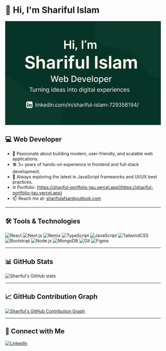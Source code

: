 # 👋 Hi, I'm Shariful Islam

<p align="center">
  <img src="https://raw.githubusercontent.com/Shariful525/Shariful525-/main/banner.png" alt="Banner" />
</p>


## 💻 Web Developer

- 🧠 Passionate about building modern, user-friendly, and scalable web applications.
- 🛠️ 3+ years of hands-on experience in frontend and full-stack development.
- 🚀 Always exploring the latest in JavaScript frameworks and UI/UX best practices.
- 🌐 Portfolio: [https://shariful-portfolio-tau.vercel.app](https://shariful-portfolio-tau.vercel.app)
- 📫 Reach me at: sharifulafsar@outlook.com

---

## 🛠️ Tools & Technologies

![React](https://img.shields.io/badge/-React-61DAFB?logo=react&logoColor=white)
![Next.js](https://img.shields.io/badge/-Next.js-000000?logo=next.js&logoColor=white)
![Remix](https://img.shields.io/badge/-Remix-000000?logo=remix&logoColor=white)
![TypeScript](https://img.shields.io/badge/-TypeScript-3178C6?logo=typescript&logoColor=white)
![JavaScript](https://img.shields.io/badge/-JavaScript-F7DF1E?logo=javascript&logoColor=black)
![TailwindCSS](https://img.shields.io/badge/-TailwindCSS-38B2AC?logo=tailwind-css&logoColor=white)
![Bootstrap](https://img.shields.io/badge/-Bootstrap-7952B3?logo=bootstrap&logoColor=white)
![Node.js](https://img.shields.io/badge/-Node.js-339933?logo=node.js&logoColor=white)
![MongoDB](https://img.shields.io/badge/-MongoDB-47A248?logo=mongodb&logoColor=white)
![Git](https://img.shields.io/badge/-Git-F05032?logo=git&logoColor=white)
![Figma](https://img.shields.io/badge/-Figma-F24E1E?logo=figma&logoColor=white)

---

## 📊 GitHub Stats

![Shariful's GitHub stats](https://github-readme-stats.vercel.app/api?username=Shariful525&show_icons=true&theme=default)

---

## 📈 GitHub Contribution Graph

[![Shariful's GitHub Contribution Graph](https://github-readme-activity-graph.vercel.app/graph?username=Shariful525&theme=tokyo-night)](https://github.com/Shariful525)

---

## 🔗 Connect with Me

[![LinkedIn](https://img.shields.io/badge/-LinkedIn-blue?logo=linkedin)](https://linkedin.com/in/shariful-islam-729358194)
